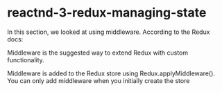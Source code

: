 # reactnd-3-redux-managing-state

In this section, we looked at using middleware. According to the Redux docs:

Middleware is the suggested way to extend Redux with custom functionality.

Middleware is added to the Redux store using Redux.applyMiddleware(). You can only add middleware when you initially create the store
